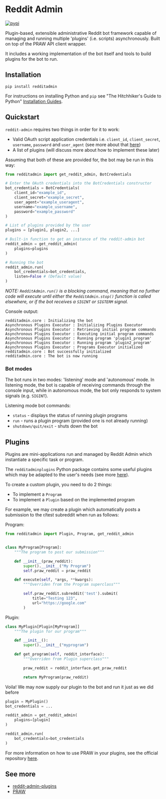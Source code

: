 # Reddit Admin

[![pypi](https://img.shields.io/pypi/v/redditadmin.svg)](https://pypi.org/project/redditadmin/)

Plugin-based, extensible administrative Reddit bot framework capable of managing and running multiple 'plugins' (i.e. scripts) asynchronously. Built on top of the PRAW API client wrapper.

It includes a working implementation of the bot itself and tools to build plugins for the bot to run.

## Installation

```console
pip install redditadmin
```

For instructions on installing Python and `pip` see "The Hitchhiker's Guide to Python"
[Installation Guides](https://docs.python-guide.org/en/latest/starting/installation/).

## Quickstart

`reddit-admin` requires two things in order for it to work:

-   Valid OAuth script application credentials i.e. `client_id`, `client_secret`, `username`, `password` and `user_agent` (see more about that [here](https://github.com/reddit-archive/reddit/wiki/OAuth2-Quick-Start-Example#first-steps))
-   A list of plugins (will discuss more about how to implement these later)

Assuming that both of these are provided for, the bot may be run in this way:

```py
from redditadmin import get_reddit_admin, BotCredentials

# Enter the OAuth credentials into the BotCredentials constructor
bot_credentials = BotCredentials(
    client_id="example_id",
    client_secret="example_secret",
    user_agent="example_useragent",
    username="example_username",
    password="example_password"
)

# List of plugins provided by the user
plugins = [plugin1, plugin2, ...]

# Built-in function to get an instance of the reddit-admin bot
reddit_admin = get_reddit_admin(
    plugins=plugins
)

# Running the bot
reddit_admin.run(
    bot_credentials=bot_credentials,
    listen=False # (Default value)
)
```

_NOTE: `RedditAdmin.run()` is a blocking command, meaning that no further code will execute until either the `RedditAdmin.stop()` function is called elsewhere, or if the bot receives a `SIGINT` or `SIGTERM` signal._

Console output:

```
redditadmin.core : Initializing the bot                                                                                 Asynchronous Plugins Executor : Initializing Plugins Executor                                                           Asynchronous Plugins Executor : Retrieving initial program commands                                                     Asynchronous Plugins Executor : Executing initial program commands                                                      Asynchronous Plugins Executor : Running program 'plugin1_program'                                                       Asynchronous Plugins Executor : Running program 'plugin2_program'                                                  Asynchronous Plugins Executor : Programs Executor initialized                                                           redditadmin.core : Bot successfully initialized                                                                         redditadmin.core : The bot is now running
```

### Bot modes

The bot runs in two modes: 'listening' mode and 'autonomous' mode. In listening mode, the bot is capable of receiving commands through the console input, while in autonomous mode, the bot only responds to system signals (e.g. `SIGINT`).

Listening mode bot commands:

-   `status` - displays the status of running plugin programs
-   `run` - runs a plugin program (provided one is not already running)
-   `shutdown/quit/exit` - shuts down the bot

## Plugins

Plugins are mini-applications run and managed by Reddit Admin which instantiate a specific task or program.

The `redditadminplugins` Python package contains some useful plugins which may be adapted to the user's needs (see more [here](https://pypi.org/project/redditadminplugins/)).

To create a custom plugin, you need to do 2 things:

-   To implement a `Program`
-   To implement a `Plugin` based on the implemented program

For example, we may create a plugin which automatically posts a submission to the r/test subreddit when run as follows:

Program:

```py
from redditadmin import Plugin, Program, get_reddit_admin


class MyProgram[Program]:
    """The program to post our submission"""

    def __init__(praw_reddit):
        super().__init__("My Program")
        self.praw_reddit = praw_reddit

    def execute(self, *args, **kwargs):
        """Overriden from the Program superclass"""

        self.praw_reddit.subreddit('test').submit(
            title="Testing 123",
            url="https://google.com"
        )
```

Plugin:

```py
class MyPlugin[Plugin[MyProgram]]
    """The plugin for our program"""

    def __init__():
        super().__init__("myprogram")

    def get_program(self, reddit_interface):
        """Overriden from Plugin superclass"""

        praw_reddit = reddit_interface.get_praw_reddit

        return MyProgram(praw_reddit)
```

Voila! We may now supply our plugin to the bot and run it just as we did before

```py
plugin = MyPlugin()
bot_credentials = ...

reddit_admin = get_reddit_admin(
    plugins=[plugin]
)

reddit_admin.run(
    bot_credentials=bot_credentials
)
```

For more information on how to use PRAW in your plugins, see the official repository [here](https://github.com/praw-dev/praw).

## See more

-   [reddit-admin-plugins](https://github.com/Grod56/reddit-admin-plugins)
-   [PRAW](https://github.com/praw-dev/praw)
